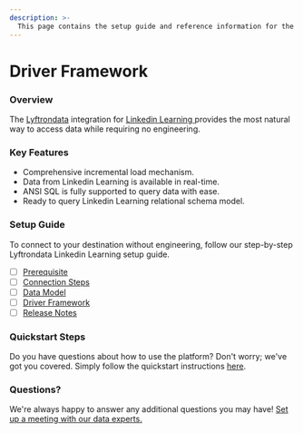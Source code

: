 ```yaml
---
description: >-
  This page contains the setup guide and reference information for the Linkedin Learning source connector.
---
```


# Driver Framework

### Overview

The [Lyftrondata](https://www.lyftrondata.com/) integration for [Linkedin Learning](https://www.lyftrondata.com/integration/linkedin-learning/)[ ](https://www.lyftrondata.com/integration/linkedin-learning/)provides the most natural way to access data while requiring no engineering.

### Key Features

* Comprehensive incremental load mechanism.
* Data from Linkedin Learning is available in real-time.&#x20;
* ANSI SQL is fully supported to query data with ease.
* Ready to query Linkedin Learning relational schema model.

### Setup Guide

To connect to your destination without engineering, follow our step-by-step Lyftrondata Linkedin Learning setup guide.

* [ ] [Prerequisite](../../business-analytics/linkedin-learning/prerequisite.md)
* [ ] [Connection Steps](../../business-analytics/linkedin-learning/connection-steps.md)
* [ ] [Data Model](../../business-analytics/linkedin-learning/data-model/)
* [ ] [Driver Framework](../../business-analytics/linkedin-learning/driver-framework/)
* [ ] [Release Notes](../../business-analytics/linkedin-learning/release-notes.md)

### Quickstart Steps

Do you have questions about how to use the platform? Don't worry; we've got you covered. Simply follow the quickstart instructions [here](../../../quickstart-steps.md).

### Questions? <a href="#questions" id="questions"></a>

We're always happy to answer any additional questions you may have! [Set up a meeting with our data experts.](https://www.lyftrondata.com/book-a-meeting/)


